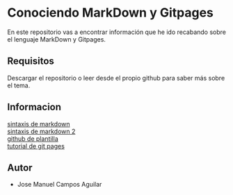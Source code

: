 # Conociendo MarkDown y Gitpages #
En este repositorio vas a encontrar información que he ido recabando sobre el lenguaje MarkDown y Gitpages.
## Requisitos ##
Descargar el repositorio o leer desde el propio github para saber más sobre el tema.
## Informacion ##
[sintaxis de markdown](https://docs.github.com/es/get-started/writing-on-github/getting-started-with-writing-and-formatting-on-github/basic-writing-and-formatting-syntax)  
[sintaxis de markdown 2](https://daringfireball.net/projects/markdown/syntax)   
[github de plantilla](https://gist.github.com/Villanuevand/6386899f70346d4580c723232524d35a)  
[tutorial de git pages](https://pages.github.com/)
## Autor ##
- Jose Manuel Campos Aguilar
